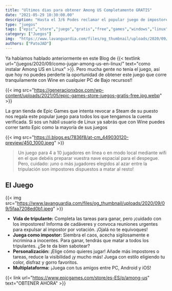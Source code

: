 ```yaml
---
title: "Ultimos dias para obtener Among US Completamente GRATIS"
date: "2021-05-29 10:30:00.00"
description: "Hasta el 3/6 Podes reclamar el popular juego de impostores completamente gratis"
type: "juegos"
tags: ["epic","store","juego","gratis","free","games","windows","linux","amongus"]
category: ["Juegos"]
img:  "https://www.lavanguardia.com/files/og_thumbnail/uploads/2020/09/09/5faa7208ed0b1.jpeg"
authors: ["PatoJAD"]
---
```


Ya habíamos hablado anteriormente en este Blog de {{< textlink url="/juegos/2020/09/como-jugar-among-us-en-linux/" text="como instalar Among US en Linux" >}}. Pero mucha gente no tenía el juego, así que hoy no puedes perderte la oportunidad de obtener este juego que corre tranquilamente con Wine en cualquier PC de Bajo recursos!!

{{< img src="https://generacionxbox.com/wp-content/uploads/2021/05/epic-games-store-juegos-gratis-free.jpg.webp" >}}

La gran tienda de Epic Games que intenta revocar a Steam de su puesto nos regala este popular juego para todos los que tengamos la cuenta verificada. Si sos un hábil usuario de Linux ya sabrás que con Wine puedes correr tanto Epic como la mayoría de sus juegos

{{< img src="https://i.blogs.es/7836f8/at-cm_449030120-preview/450_1000.jpeg" >}}

> Un juego para 4 a 10 jugadores en línea o en modo local mediante wifi en el que debéis preparar vuestra nave espacial para el despegue. Pero, cuidado: ¡uno o más jugadores elegidos al azar entre la tripulación son impostores dispuestos a matar al resto!

## El Juego

{{< img src="https://www.lavanguardia.com/files/og_thumbnail/uploads/2020/09/09/5faa7208ed0b1.jpeg" >}}

* **Vida de tripulante:** Completa las tareas para ganar, pero ¡cuidado con los impostores! Informa de cadáveres y convoca reuniones urgentes para expulsar al impostor por votación. ¡Ojalá no te equivoques!
* **Juega como impostor:** Siembra el caos, acecha sigilosamente e incrimina a inocentes. Para ganar, tendrás que matar a todos los tripulantes. ¿Se te da bien sabotear?
* **Personalización:** ¡Elige cómo quieres jugar! Añade más impostores o tareas, reduce la visibilidad ¡y mucho más! Juega con estilo eligiendo tu color, disfraz y gorro favoritos.
* **Multiplataforma:** ¡Juega con tus amigos entre PC, Android y iOS!

{{< link url="https://www.epicgames.com/store/es-ES/p/among-us" text="OBTENER AHORA" >}}
